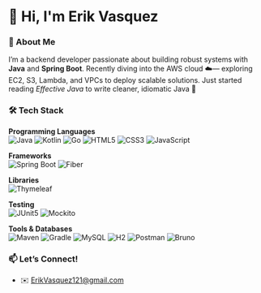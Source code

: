 # 👋 Hi, I'm Erik Vasquez 

### 🚀 About Me
I’m a backend developer passionate about building robust systems with **Java** and **Spring Boot**. Recently diving into the AWS cloud ☁️— exploring EC2, S3, Lambda, and VPCs to deploy scalable solutions. Just started reading *Effective Java* to write cleaner, idiomatic Java 📘

### 🛠️ Tech Stack

**Programming Languages**  
![Java](https://img.shields.io/badge/Java-ED8B00?style=flat&logo=openjdk&logoColor=white)
![Kotlin](https://img.shields.io/badge/Kotlin-7F52FF?style=flat&logo=kotlin&logoColor=white)
![Go](https://img.shields.io/badge/Go-00ADD8?style=flat&logo=go&logoColor=white)
![HTML5](https://img.shields.io/badge/HTML5-E34F26?style=flat&logo=html5&logoColor=white)
![CSS3](https://img.shields.io/badge/CSS3-1572B6?style=flat&logo=css3&logoColor=white)
![JavaScript](https://img.shields.io/badge/JavaScript-F7DF1E?style=flat&logo=javascript&logoColor=black)

**Frameworks**  
![Spring Boot](https://img.shields.io/badge/Spring_Boot-6DB33F?style=flat&logo=springboot&logoColor=white)
![Fiber](https://img.shields.io/badge/Fiber-00ADD8?style=flat&logo=go&logoColor=white)  

**Libraries**  
![Thymeleaf](https://img.shields.io/badge/Thymeleaf-005F0F?style=flat&logo=thymeleaf&logoColor=white)  

**Testing**  
![JUnit5](https://img.shields.io/badge/JUnit5-25A162?style=flat&logo=testinglibrary&logoColor=white)
![Mockito](https://img.shields.io/badge/Mockito-000000?style=flat&logo=mockito&logoColor=white)

**Tools & Databases**  
![Maven](https://img.shields.io/badge/Maven-C71A36?style=flat&logo=apachemaven&logoColor=white)
![Gradle](https://img.shields.io/badge/Gradle-02303A?style=flat&logo=gradle&logoColor=white)
![MySQL](https://img.shields.io/badge/MySQL-4479A1?style=flat&logo=mysql&logoColor=white)
![H2](https://img.shields.io/badge/H2_Database-336791?style=flat)
![Postman](https://img.shields.io/badge/Postman-FF6C37?style=flat&logo=postman&logoColor=white)
![Bruno](https://img.shields.io/badge/Bruno-333333?style=flat)  




### 📫 Let’s Connect!
- ✉️ [ErikVasquez121@gmail.com](mailto:ErikVasquez121@gmail.com)
